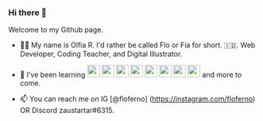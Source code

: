 ### Hi there 👋

Welcome to my Github page.

- 👧🏻 My name is Olfia R. I'd rather be called Flo or Fia for short. 🇮🇩. Web Developer, Coding Teacher, and Digital Illustrator.

- 🌱 I’ve been learning [<img src='https://user-images.githubusercontent.com/58562757/152688113-efd0a40d-58a8-49c7-bcf4-3e474d46c7e7.png' width='25'>](https://developer.mozilla.org/en-US/docs/Web/JavaScript) [<img src='https://user-images.githubusercontent.com/58562757/152688146-6eaa1ea2-6365-4f8f-8afe-ff1c876e45a3.png' width='25'>](https://reactjs.org/) [<img src='https://user-images.githubusercontent.com/58562757/152688167-08285d4a-80bf-4555-849c-21bd03695265.png' width='25'>](https://vuejs.org/) [<img src='https://user-images.githubusercontent.com/58562757/152688185-25360d3d-77f2-4da8-9cc7-b844ef5621b0.png' width='25'>](https://getbootstrap.com/) [<img src='https://user-images.githubusercontent.com/58562757/152688199-3499163e-e166-402f-b713-0889ff82ba30.png' width='25'>](https://nodejs.org/) [<img src='https://user-images.githubusercontent.com/58562757/152688209-8331ca76-e2ee-4032-9c33-2e3a3ff282fd.png' width='25'>](https://expressjs.com/) [<img src='https://user-images.githubusercontent.com/58562757/152688216-fca0eff9-172d-488c-8441-f2f557992c78.png' width='25'>](https://www.postgresql.org/) [<img src='https://user-images.githubusercontent.com/58562757/185090498-55b6db93-0449-4ff9-bb73-838157e14f79.png' width='25'>](https://tailwindcss.com/) and more to come.

- 📫 You can reach me on IG [@floferno] (https://instagram.com/floferno) OR Discord zaustartar#6315.


<!--
**floferno/floferno** is a ✨ _special_ ✨ repository because its `README.md` (this file) appears on your GitHub profile.


-->
